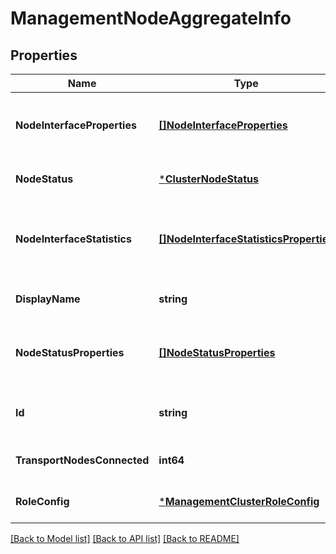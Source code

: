 # ManagementNodeAggregateInfo

## Properties
Name | Type | Description | Notes
------------ | ------------- | ------------- | -------------
**NodeInterfaceProperties** | [**[]NodeInterfaceProperties**](NodeInterfaceProperties.md) | Array of Node interface statistic properties | [optional] [default to null]
**NodeStatus** | [***ClusterNodeStatus**](ClusterNodeStatus.md) |  | [optional] [default to null]
**NodeInterfaceStatistics** | [**[]NodeInterfaceStatisticsProperties**](NodeInterfaceStatisticsProperties.md) | Array of Node network interface statistic properties | [optional] [default to null]
**DisplayName** | **string** | Defaults to ID if not set | [optional] [default to null]
**NodeStatusProperties** | [**[]NodeStatusProperties**](NodeStatusProperties.md) | Time series of the node&#x27;s system properties | [optional] [default to null]
**Id** | **string** | Unique identifier of this resource | [optional] [default to null]
**TransportNodesConnected** | **int64** |  | [optional] [default to null]
**RoleConfig** | [***ManagementClusterRoleConfig**](ManagementClusterRoleConfig.md) |  | [optional] [default to null]

[[Back to Model list]](../README.md#documentation-for-models) [[Back to API list]](../README.md#documentation-for-api-endpoints) [[Back to README]](../README.md)

